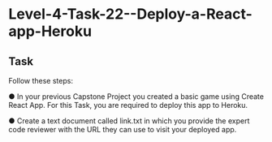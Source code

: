 # Level-4-Task-22--Deploy-a-React-app-Heroku

## Task

Follow these steps:

● In your previous Capstone Project you created a basic game using Create React App. For this Task, you are required to deploy this app to Heroku.

● Create a text document called link.txt in which you provide the expert code reviewer with the URL they can use to visit your deployed app.
